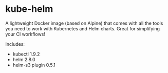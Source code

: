 
# kube-helm

A lightweight Docker image (based on Alpine) that comes with all the tools you need to work with Kubernetes and Helm charts. Great for simplifying your CI workflows!

Includes:
 - kubectl 1.9.2
 - helm 2.8.0
 - helm-s3 plugin 0.5.1
